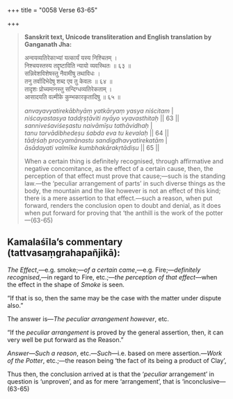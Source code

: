 +++
title = "0058 Verse 63-65"

+++
> **Sanskrit text, Unicode transliteration and English translation by Ganganath Jha:** 
>
> अन्वयव्यतिरेकाभ्यां यत्कार्यं यस्य निश्चितम् ।  
> निश्चयस्तस्य तद्दृष्टाविति न्यायो व्यवस्थितः ॥ ६३ ॥  
> सन्निवेशविशेषस्तु नैवामीषु तथाविधः ।  
> तनु तर्वादिभेदेषु शब्द एव तु केवलः ॥ ६४ ॥  
> तादृशः प्रोच्यमानस्तु सन्दिग्धव्यतिरेकताम् ।  
> आसादयति वल्मीके कुम्भकारकृतादिषु ॥ ६५ ॥ 
>
> *anvayavyatirekābhyāṃ yatkāryaṃ yasya niścitam* \|  
> *niścayastasya taddṛṣṭāviti nyāyo vyavasthitaḥ* \|\| 63 \|\|  
> *sanniveśaviśeṣastu naivāmīṣu tathāvidhaḥ* \|  
> *tanu tarvādibhedeṣu śabda eva tu kevalaḥ* \|\| 64 \|\|  
> *tādṛśaḥ procyamānastu sandigdhavyatirekatām* \|  
> *āsādayati valmīke kumbhakārakṛtādiṣu* \|\| 65 \|\| 
>
> When a certain thing is definitely recognised, through affirmative and negative concomitance, as the effect of a certain cause, then, the perception of that effect must prove that cause;—such is the standing law.—the ‘peculiar arrangement of parts’ in such diverse things as the body, the mountain and the like however is not an effect of this kind; there is a mere assertion to that effect.—such a reason, when put forward, renders the conclusion open to doubt and denial, as it does when put forward for proving that ‘the anthill is the work of the potter—(63-65)



## Kamalaśīla’s commentary (tattvasaṃgrahapañjikā):

*The Effect*,—e.g. smoke;—*of a certain came*,—e.g. Fire;—*definitely recognised*,—in regard to Fire, etc.;—*the perception of that effect*—when the effect in the shape of *Smoke* is seen.

“If that is so, then the same may be the case with the matter under dispute also.”

The answer is—*The peculiar arrangement however*, etc.

“If the *peculiar arrangement* is proved by the general assertion, then, it can very well be put forward as the Reason.”

*Answer*—*Such* *a reason*, etc.—*Such*—i.e. based on mere assertion.—*Work* *of the Potter*, etc.;—the reason being ‘the fact of its being a product of Clay’,

Thus then, the conclusion arrived at is that the ‘*peculiar* arrangement’ in question is ‘unproven’, and as for mere ‘arrangement’, that is ‘inconclusive—(63-65)


